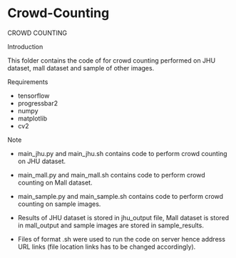 # Crowd-Counting

CROWD COUNTING



Introduction

This folder contains the code of for crowd counting performed on JHU dataset, mall dataset and sample of other images. 



Requirements

- tensorflow
- progressbar2
- numpy
- matplotlib
- cv2



Note

- main_jhu.py and main_jhu.sh contains code to perform crowd counting on JHU dataset.
- main_mall.py and main_mall.sh contains code to perform crowd counting on Mall dataset.
- main_sample.py and main_sample.sh contains code to perform crowd counting on sample images.

- Results of JHU dataset is stored in jhu_output file, Mall dataset is stored in mall_output and sample images are stored in sample_results.

- Files of format .sh were used to run the code on server hence address URL links (file location links has to be changed accordingly).

